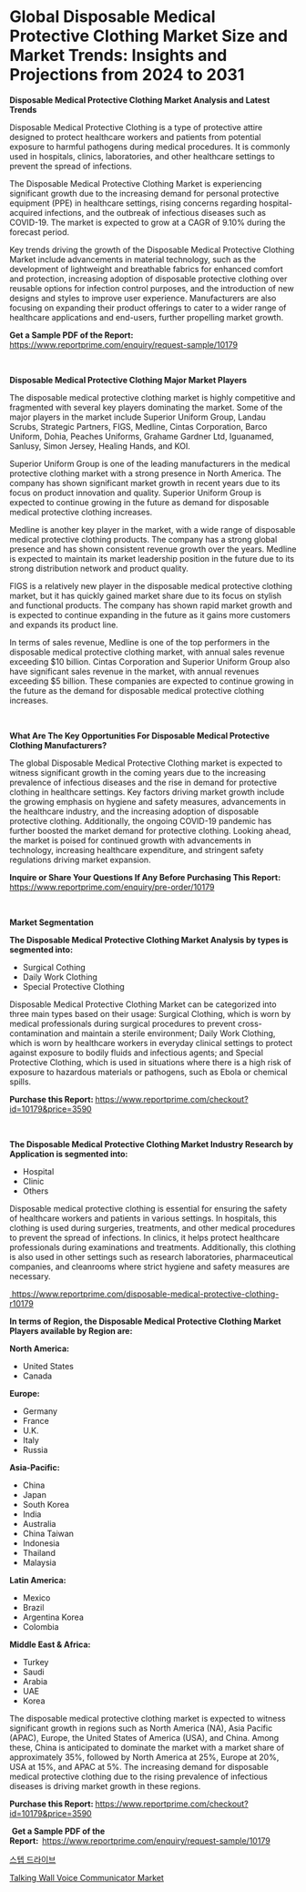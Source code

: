 <p><h1>Global Disposable Medical Protective Clothing Market Size and Market Trends: Insights and Projections from 2024 to 2031</h1></p><p><strong>Disposable Medical Protective Clothing Market Analysis and Latest Trends</strong></p>
<p><p>Disposable Medical Protective Clothing is a type of protective attire designed to protect healthcare workers and patients from potential exposure to harmful pathogens during medical procedures. It is commonly used in hospitals, clinics, laboratories, and other healthcare settings to prevent the spread of infections.</p><p>The Disposable Medical Protective Clothing Market is experiencing significant growth due to the increasing demand for personal protective equipment (PPE) in healthcare settings, rising concerns regarding hospital-acquired infections, and the outbreak of infectious diseases such as COVID-19. The market is expected to grow at a CAGR of 9.10% during the forecast period.</p><p>Key trends driving the growth of the Disposable Medical Protective Clothing Market include advancements in material technology, such as the development of lightweight and breathable fabrics for enhanced comfort and protection, increasing adoption of disposable protective clothing over reusable options for infection control purposes, and the introduction of new designs and styles to improve user experience. Manufacturers are also focusing on expanding their product offerings to cater to a wider range of healthcare applications and end-users, further propelling market growth.</p></p>
<p><strong>Get a Sample PDF of the Report:&nbsp;</strong> <a href="https://www.reportprime.com/enquiry/request-sample/10179">https://www.reportprime.com/enquiry/request-sample/10179</a></p>
<p>&nbsp;</p>
<p><strong>Disposable Medical Protective Clothing Major Market Players</strong></p>
<p><p>The disposable medical protective clothing market is highly competitive and fragmented with several key players dominating the market. Some of the major players in the market include Superior Uniform Group, Landau Scrubs, Strategic Partners, FIGS, Medline, Cintas Corporation, Barco Uniform, Dohia, Peaches Uniforms, Grahame Gardner Ltd, Iguanamed, Sanlusy, Simon Jersey, Healing Hands, and KOI.</p><p>Superior Uniform Group is one of the leading manufacturers in the medical protective clothing market with a strong presence in North America. The company has shown significant market growth in recent years due to its focus on product innovation and quality. Superior Uniform Group is expected to continue growing in the future as demand for disposable medical protective clothing increases.</p><p>Medline is another key player in the market, with a wide range of disposable medical protective clothing products. The company has a strong global presence and has shown consistent revenue growth over the years. Medline is expected to maintain its market leadership position in the future due to its strong distribution network and product quality.</p><p>FIGS is a relatively new player in the disposable medical protective clothing market, but it has quickly gained market share due to its focus on stylish and functional products. The company has shown rapid market growth and is expected to continue expanding in the future as it gains more customers and expands its product line.</p><p>In terms of sales revenue, Medline is one of the top performers in the disposable medical protective clothing market, with annual sales revenue exceeding $10 billion. Cintas Corporation and Superior Uniform Group also have significant sales revenue in the market, with annual revenues exceeding $5 billion. These companies are expected to continue growing in the future as the demand for disposable medical protective clothing increases.</p></p>
<p>&nbsp;</p>
<p><strong>What Are The Key Opportunities For Disposable Medical Protective Clothing Manufacturers?</strong></p>
<p><p>The global Disposable Medical Protective Clothing market is expected to witness significant growth in the coming years due to the increasing prevalence of infectious diseases and the rise in demand for protective clothing in healthcare settings. Key factors driving market growth include the growing emphasis on hygiene and safety measures, advancements in the healthcare industry, and the increasing adoption of disposable protective clothing. Additionally, the ongoing COVID-19 pandemic has further boosted the market demand for protective clothing. Looking ahead, the market is poised for continued growth with advancements in technology, increasing healthcare expenditure, and stringent safety regulations driving market expansion.</p></p>
<p><strong>Inquire or Share Your Questions If Any Before Purchasing This Report:</strong> <a href="https://www.reportprime.com/enquiry/pre-order/10179">https://www.reportprime.com/enquiry/pre-order/10179</a></p>
<p>&nbsp;</p>
<p><strong>Market Segmentation</strong></p>
<p><strong>The Disposable Medical Protective Clothing Market Analysis by types is segmented into:</strong></p>
<p><ul><li>Surgical Cothing</li><li>Daily Work Clothing</li><li>Special Protective Clothing</li></ul></p>
<p><p>Disposable Medical Protective Clothing Market can be categorized into three main types based on their usage: Surgical Clothing, which is worn by medical professionals during surgical procedures to prevent cross-contamination and maintain a sterile environment; Daily Work Clothing, which is worn by healthcare workers in everyday clinical settings to protect against exposure to bodily fluids and infectious agents; and Special Protective Clothing, which is used in situations where there is a high risk of exposure to hazardous materials or pathogens, such as Ebola or chemical spills.</p></p>
<p><strong>Purchase this Report:&nbsp;</strong><a href="https://www.reportprime.com/checkout?id=10179&price=3590">https://www.reportprime.com/checkout?id=10179&price=3590</a></p>
<p>&nbsp;</p>
<p><strong>The Disposable Medical Protective Clothing Market Industry Research by Application is segmented into:</strong></p>
<p><ul><li>Hospital</li><li>Clinic</li><li>Others</li></ul></p>
<p><p>Disposable medical protective clothing is essential for ensuring the safety of healthcare workers and patients in various settings. In hospitals, this clothing is used during surgeries, treatments, and other medical procedures to prevent the spread of infections. In clinics, it helps protect healthcare professionals during examinations and treatments. Additionally, this clothing is also used in other settings such as research laboratories, pharmaceutical companies, and cleanrooms where strict hygiene and safety measures are necessary.</p></p>
<p><a href="https://www.reportprime.com/disposable-medical-protective-clothing-r10179">&nbsp;https://www.reportprime.com/disposable-medical-protective-clothing-r10179</a></p>
<p><strong>In terms of Region, the Disposable Medical Protective Clothing Market Players available by Region are:</strong></p>
<p>
    <p> <strong> North America: </strong>
        <ul>
            <li>United States</li>
            <li>Canada</li>
        </ul>
        </p> 
    <p> <strong> Europe: </strong>
        <ul>
            <li>Germany</li>
            <li>France</li>
            <li>U.K.</li>
            <li>Italy</li>
            <li>Russia</li>
        </ul>
        </p> 
    <p> <strong> Asia-Pacific: </strong>
        <ul>
            <li>China</li>
            <li>Japan</li>
            <li>South Korea</li>
            <li>India</li>
            <li>Australia</li>
            <li>China Taiwan</li>
            <li>Indonesia</li>
            <li>Thailand</li>
            <li>Malaysia</li>
        </ul>
        </p> 
    <p> <strong> Latin America: </strong>
        <ul>
            <li>Mexico</li>
            <li>Brazil</li>
            <li>Argentina Korea</li>
            <li>Colombia</li>
        </ul>
        </p> 
    <p> <strong> Middle East & Africa: </strong>
        <ul>
            <li>Turkey</li>
            <li>Saudi</li>
            <li>Arabia</li>
            <li>UAE</li>
            <li>Korea</li>
        </ul>
    </p>
    </p>
<p><p>The disposable medical protective clothing market is expected to witness significant growth in regions such as North America (NA), Asia Pacific (APAC), Europe, the United States of America (USA), and China. Among these, China is anticipated to dominate the market with a market share of approximately 35%, followed by North America at 25%, Europe at 20%, USA at 15%, and APAC at 5%. The increasing demand for disposable medical protective clothing due to the rising prevalence of infectious diseases is driving market growth in these regions.</p></p>
<p><strong>Purchase this Report: </strong><a href="https://www.reportprime.com/checkout?id=10179&price=3590">https://www.reportprime.com/checkout?id=10179&price=3590</a></p>
<p>&nbsp;<strong>Get a Sample PDF of the Report:&nbsp;&nbsp;</strong><a href="https://www.reportprime.com/enquiry/request-sample/10179">https://www.reportprime.com/enquiry/request-sample/10179</a></p>
<p><strong></strong></p>
<p><p><a href="https://github.com/lzrvbyqzftro57/Market-Research-Report-List-1/blob/main/631504821722.md">스텝 드라이브</a></p><p><a href="https://sudsy-motorcycle-bbc.notion.site/Talking-Wall-Voice-Communicator-Market-Trends-and-Market-Analysis-forecasted-for-period-2024-2031-9b695d63526646a0a1f24161016de89d">Talking Wall Voice Communicator Market</a></p></p>